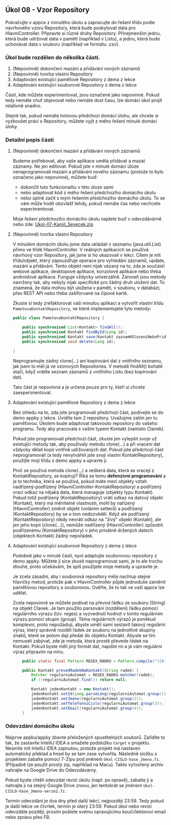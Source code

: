 Úkol 08 - Vzor Repository
-------------------------

Pokračujte v appce z minulého úkolu a zapracujte do řešení třídu podle návrhového vzoru Repository,
která bude poskytovat data pro HlavniController. Připravte si různé druhy Repository.
Přinejmenším jednu, která bude udržovat data v paměti (například v Listu), a jednu, která bude uchovávat
data v souboru (například ve formátu .csv).

### Úkol bude rozdělen do několika částí.

1. (Nepovinně) dokončení mazání a přidávání nových záznamů
2. (Nepovinně) tvorba vlastní Repository
3. Adaptování existující paměťové Repository z dema z lekce
4. Adaptování existující souborové Repository z dema z lekce

Části, kde můžete experimentovat, jsou označené jako nepovinné. Pokud tedy nemáte chuť objevovat nebo nemáte dost času,
lze domácí úkol projít relativně snadno.

Stejně tak, pokud nemáte hotovou předchozí domácí úlohu, ale chcete si vyzkoušet práci s Repository, můžete vyjít z mého řešení minulé domácí úlohy.



### Detailní popis částí

1. (Nepovinně) dokončení mazání a přidávání nových záznamů

    Budeme potřebovat, aby vaše aplikace uměla přidávat a mazat záznamy. Ne jen editovat.
    Pokud jste v minulé domácí úloze nenaprogramovali mazání a přidávání nového záznamu (protože to bylo označeno jako nepovinné),
    můžete buď:
    - dokončit tuto funkcionalitu v této úloze sami
    - nebo adaptovat kód z mého řešení předchozího domácího úkolu
    - nebo úplně začít s mým řešením předchozího domácího úkolu. To se vám může hodit obzvlášť tehdy, pokud nemáte čas nebo nechcete experimentovat.

    Moje řešení předchozího domácího úkolu najdete buď v odevzdávárně nebo zde: [Ukol-07-Kamil_Sevecek.zip](../../data/2019-jaro/java2/Ukol-07-Kamil_Sevecek.zip)



2. (Nepovinně) tvorba vlastní Repository

    V minulém domácím úkolu jsme data ukládali v seznamu (java.util.List) přímo ve třídě HlavniController.
    V reálných aplikacích se používá návrhový vzor Repository, jak jsme si ho ukazovali v lekci.
    Cílem je mít třídu/objekt, který zapouzdřuje operace pro vyhledání záznamů, update, mazání a přidávání.
    Tento objekt není nijak vázaný na to, zda je součástí webové aplikace, desktopové aplikace, konzolové aplikace nebo třeba androidové aplikace.
    Funguje vždycky univerzálně. Zároveň jsou metody navrženy tak, aby nebyly nijak specifické pro žádný druh uložení dat.
    To znamená, že data mohou být uložena v paměti, v souboru, v databázi, přes REST API nebo třeba zašiforvané na čipové kartě.

    Zkuste si tedy zrefaktorovat vaši minulou aplikaci a vytvořit vlastní třídu `PametovaKontaktRepository`, ve které implementujete tyto metody:

    ```java
    public class PametovaKontaktRepository {

        public synchronized List<Kontakt> findAll();
        public synchronized Kontakt findById(Long id);
        public synchronized Kontakt save(Kontakt zaznamKUlozeniNeboPridani);
        public synchronized void delete(Long id);

    }
    ```

    Neprogramujte zádný clone(...) ani kopírování dat z vnitřního seznamu, jak jsem to měl já ve vzorových Repositories.
    V metodě findAll() bohatě stačí, když vrátíte seznam záznamů z vnitřního Listu (bez kopírování dat).

    Tato část je nepovinná a je určena pouze pro ty, kteří si chcete zaexperimentovat.



3. Adaptování existující paměťové Repository z dema z lekce

    Bez ohledu na to, zda jste programovali předchozí část, podívejte se do demo appky z lekce. Uvidíte tam 2 repository.
    Uvažujme zatím jen tu paměťovou. Úkolem bude adaptovat takovouto repository do vašeho programu. Tedy aby pracovala
    s vaším typem Kontakt (namísto Clanek).

    Pokud jste programovali předchozí část, zkuste jen vylepšit svoje už existující metody tak, aby používaly metodu clone(...)
    a při vracení dat vždycky dělali kopii vnitřně udržovaných dat.
    Pokud jste předchozí část neprogramovali (a tedy nevytvářeli jste svoji vlastní KontaktRepository), použijte moji třídu z demo appky a upravte ji.

    Proč se používá metoda clone(...) a veškerá data, která se vracejí z KontaktRepository, se kopírují?
    Říká se tomu **defenzivní programování** a je to technika,
    která se používá, pokud máte mezi objekty vztah nadřízený-podřízený (HlavniController-KontaktRepository)
    a podřízený vrací odkaz na nějaká data, která managuje (objekty typu Kontakt). Pokud totiž podřízený (KontaktRepository)
    vrátí odkaz na datový objekt (Kontakt), který má měnitelné vlastnosti, mohl by nařízený (HlavniController) změnit objekt (voláním setterů)
    a podřízený (KontaktRepository) by se o tom nedozvěděl. Když ale podřízený (KontaktRepository) nikdy nevrátí odkaz na "živý" objekt (Kontakt),
    ale jen jeho kopii (clone(...)), nemůže nadřízený (HlavniController) způsobit podřízenému (KontaktRepository) v jeho privátně držených datech (objektech Kontakt) žádný nepořádek.


4. Adaptování existující souborové Repository z dema z lekce

    Podobně jako v minulé části, nyní adaptujte souborovou repository z demo appky.
    Můžete ji sice zkusit naprogramovat sami, je to ale trochu dlouhé, proto očekávám, že spíš použijete moje metody a upravíte je.

    Je zcela zásadní, aby i souborová repository měla nachlup stejné hlavičky metod, protože pak v HlavniController
    půjde jednoduše zaměnit paměťovou repository a souborovou. Ověřte, že to tak ve vaší appce lze udělat.

    Zcela nepovinně se můžete podívat na převod řádku ze souboru (String) na objekt Clanek. Je tam použito parsování (rozdělení)
    řádku pomocí regulárního výrazu (tzv. regex) a vyzvednutí hodnot v tomto regulárním výrazu pomocí skupin (group). Téma regulárních výrazů
    je poněkud komplexní, proto nepožaduji, abyste uměli sami sestavit takový regulární výraz, který správně rozdělí řádek ze souboru
    na jednotlivé skupiny znaků, které se potom dají předat do objektu Kontakt.
    Abyste se tím nemuseli zabývat, zde je metoda, která prostě převede řádek na Kontakt.
    Pokud byste měli jiný formát dat, napište mi a já vám regulární výraz připravím na míru.

    ```java
        public static final Pattern REGEX_RADKU = Pattern.compile("([0-9]+)[,;]\"(.*?)\"[,;]\"(.*?)\"[,;]\"(.*?)\"");

        public Kontakt prevedRadekNaKontakt(String radek) {
            Matcher regularniAutomat = REGEX_RADKU.matcher(radek);
            if (!regularniAutomat.find()) return null;

            Kontakt jedenKontakt = new Kontakt();
            jedenKontakt.setId(Long.parseLong(regularniAutomat.group(1)));
            jedenKontakt.setJmeno(regularniAutomat.group(2));
            jedenKontakt.setTelefonniCislo(regularniAutomat.group(3));
            jedenKontakt.setEmail(regularniAutomat.group(4));
        }
    ```



### Odevzdání domácího úkolu

Nejprve appku/appky zbavte přeložených spustitelných souborů. Zařídíte to tak,
že zastavíte IntelliJ IDEA a smažete podsložku `target` v projektu.
Nesmíte mít IntelliJ IDEA zapnutou, protože projekt má nastaven
automatický překlad a hned by se tam zase vytvořila.
Následně složku s projektem zabalte pomocí 7-Zipu pod jménem `Ukol-CISLO-Vase_Jmeno.7z`.
(Případně lze použít prostý zip, například na Macu).
Takto vytvořený archív nahrajte na Google Drive do Odevzdávárny.

Pokud byste chtěli odevzdat revizi úkolu (např. po opravě),
zabalte ji a nahrajte ji na stejný Google Drive znovu,
jen tentokrát se jménem `Ukol-CISLO-Vase_Jmeno-verze2.7z`.

Termín odevzdání je dva dny před další lekcí, nejpozději 23:59.
Tedy pokud je další lekce ve čtvrtek, termín je úterý 23:59.
Pokud úkol nebo revizi odevzdáte později,
prosím pošlete svému opravujícímu kouči/lektorovi email nebo zprávu přes FB.
